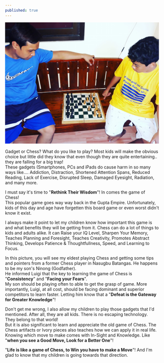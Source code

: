 ```yaml
---
published: true
---
```

![Chess](/images/Chess.jpg)

Gadget or Chess? What do you like to play? Most kids will make the obvious choice but little did they know that even though they are quite entertaining.. they are falling for a big trap!   
These gadgets (Smartphones, PCs and iPads do cause harm in so many ways like.... Addiction, Distraction, Shortened Attention Spans, Reduced Reading, Lack of Exercise, Disrupted Sleep, Damaged Eyesight, Radiation, and many more.

I must say it's time to "**Rethink Their Wisdom**"! In comes the game of Chess!   
This popular game goes way way back in the Gupta Empire. Unfortunately, kids of this day and age have forgetten this board game or even worst didn't know it exist.

I always make it point to let my children know how important this game is and what benefits they will be getting from it. Chess can do a lot of things to kids and adults alike. It can Raise your IQ Level, Sharpen Your Memory, Teaches Planning and Foresight, Teaches Creativity, Promotes Abstract Thinking, Develops Patience & Thoughtfullness, Speed, and Learning to Focus. 

In this picture, you will see my eldest playing Chess and getting some tips and pointers from a former Chess player in Nasugbu Batangas. He happens to be my son's Ninong (Godfather).   
He informed Luigi that the key to learning the game of Chess is "**Consistency**" and "**Facing your Fears**".   
My son should be playing often to able to get the grasp of game. More importantly, Luigi, at all cost, should be facing dominant and superior competitors to learn faster. Letting him know that a "**Defeat is the Gateway for Greater Knowledge**"!

Don't get me wrong, I also allow my children to play those gadgets that I'd mentioned. After all, they are all kids. There is no escaping technology. They belong to that world!   
But it is also significant to learn and appreciate the old game of Chess. The Chess artifacts or Ivory pieces also teaches how we can apply it in real life. Knowing which move to make comes with In-Sight and Knowledge. Like "**when you see a Good Move, Look for a Better One**"!

"**Life is like a game of Chess, to Win you have to make a Move**"! And I'm glad to know that my children is going towards that direction.  
